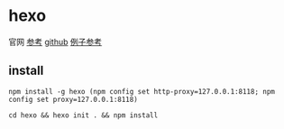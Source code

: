 # hexo

官网
[参考](https://hexo.io/docs/)
[github](https://github.com/hexojs/hexo)
[例子参考](http://guowc.github.io/2015/03/06/build-hexo/)

## install

    npm install -g hexo (npm config set http-proxy=127.0.0.1:8118; npm config set proxy=127.0.0.1:8118)

    cd hexo && hexo init . && npm install
